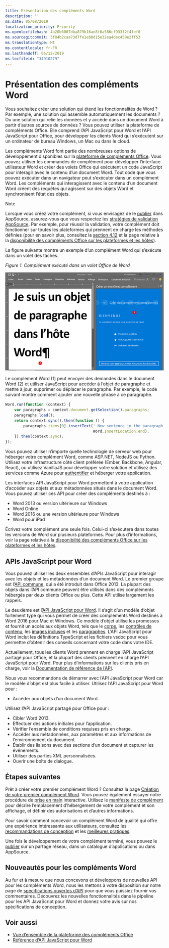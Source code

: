 ```yaml
---
title: Présentation des compléments Word
description: ''
ms.date: 05/08/2019
localization_priority: Priority
ms.openlocfilehash: 4b20b6007dba879b16ae8f6a586cf933f2f4fef0
ms.sourcegitcommit: 3f84b2caa73d7fe1eb0d15e32ea4dec459e2ff53
ms.translationtype: HT
ms.contentlocale: fr-FR
ms.lasthandoff: 06/12/2019
ms.locfileid: "34910279"
---
```

# <a name="word-add-ins-overview"></a>Présentation des compléments Word

Vous souhaitez créer une solution qui étend les fonctionnalités de Word ? Par exemple, une solution qui assemble automatiquement les documents ? Ou une solution qui relie les données et y accède dans un document Word à partir d’autres sources de données ? Vous pouvez utiliser la plateforme de compléments Office. Elle comprend l’API JavaScript pour Word et l’API JavaScript pour Office, pour développer les clients Word qui s’exécutent sur un ordinateur de bureau Windows, un Mac ou dans le cloud.

Les compléments Word font partie des nombreuses options de développement disponibles sur la [plateforme de compléments Office](../overview/office-add-ins.md). Vous pouvez utiliser les commandes de complément pour développer l’interface utilisateur Word et créer des volets Office qui exécutent un code JavaScript pour interagir avec le contenu d’un document Word. Tout code que vous pouvez exécuter dans un navigateur peut s’exécuter dans un complément Word. Les compléments qui interagissent avec le contenu d’un document Word créent des requêtes qui agissent sur des objets Word et synchronisent l’état des objets. 

> [!NOTE]
> Lorsque vous créez votre complément, si vous envisagez de le [publier](../publish/publish.md) dans AppSource, assurez-vous que vous respectez les [stratégies de validation AppSource](/office/dev/store/validation-policies). Par exemple, pour réussir la validation, votre complément doit fonctionner sur toutes les plateformes qui prennent en charge les méthodes définies (pour en savoir plus, consultez la [section 4.12](/office/dev/store/validation-policies#4-apps-and-add-ins-behave-predictably) et la page relative à la [disponibilité des compléments Office sur les plateformes et les hôtes](../overview/office-add-in-availability.md)).

La figure suivante montre un exemple d’un complément Word qui s’exécute dans un volet des tâches.

*Figure 1. Complément exécuté dans un volet Office de Word*

![Complément exécuté dans un volet Office de Word](../images/word-add-in-show-host-client.png)

Le complément Word (1) peut envoyer des demandes dans le document Word (2) et utiliser JavaScript pour accéder à l’objet de paragraphe et mettre à jour, supprimer ou déplacer le paragraphe. Par exemple, le code suivant montre comment ajouter une nouvelle phrase à ce paragraphe.

```js
Word.run(function (context) {
    var paragraphs = context.document.getSelection().paragraphs;
    paragraphs.load();
    return context.sync().then(function () {
        paragraphs.items[0].insertText(' New sentence in the paragraph.',
                                       Word.InsertLocation.end);
    }).then(context.sync);
});

```

Vous pouvez utiliser n’importe quelle technologie de serveur web pour héberger votre complément Word, comme ASP.NET, NodeJS ou Python. Utilisez votre infrastructure côté client préférée (Ember, Backbone, Angular, React), ou utilisez VanillaJS pour développer votre solution et utilisez des services comme Azure pour [authentifier](../develop/use-the-oauth-authorization-framework-in-an-office-add-in.md) et héberger votre application.

Les interfaces API JavaScript pour Word permettent à votre application d’accéder aux objets et aux métadonnées situés dans le document Word. Vous pouvez utiliser ces API pour créer des compléments destinés à :

* Word 2013 ou version ultérieure sur Windows
* Word Online
* Word 2016 ou une version ultérieure pour Windows
* Word pour iPad

Écrivez votre complément une seule fois. Celui-ci s’exécutera dans toutes les versions de Word sur plusieurs plateformes. Pour plus d’informations, voir la page relative à la [disponibilité des compléments Office sur les plateformes et les hôtes](../overview/office-add-in-availability.md).

## <a name="javascript-apis-for-word"></a>APIs JavaScript pour Word

Vous pouvez utiliser les deux ensembles d’APIs JavaScript pour interagir avec les objets et les métadonnées d’un document Word. Le premier groupe est l’[API commune](../reference/javascript-api-for-office.md), qui a été introduit dans Office 2013. La plupart des objets dans l’API commune peuvent être utilisés dans des compléments hébergés par deux clients Office ou plus. Cette API utilise largement les rappels.

Le deuxième est l’[API JavaScript pour Word](../reference/overview/word-add-ins-reference-overview.md). Il s’agit d’un modèle d’objet fortement typé qui vous permet de créer des compléments Word destinés à Word 2016 pour Mac et Windows. Ce modèle d’objet utilise les promesses et fournit un accès aux objets Word, tels que le [corps](/javascript/api/word/word.body), les [contrôles de contenu](/javascript/api/word/word.contentcontrol), les [images incluses](/javascript/api/word/word.inlinepicture) et les [paragraphes](/javascript/api/word/word.paragraph). L’API JavaScript pour Word inclut les définitions TypeScript et les fichiers vsdoc pour vous permettre d’obtenir des conseils concernant votre code dans votre IDE.

Actuellement, tous les clients Word prennent en charge l’API JavaScript partagé pour Office, et la plupart des clients prennent en charge l’API JavaScript pour Word. Pour plus d’informations sur les clients pris en charge, voir la [Documentation de référence de l’API](/office/dev/add-ins/reference/javascript-api-for-office?product=word).

Nous vous recommandons de démarrer avec l’API JavaScript pour Word car le modèle d’objet est plus facile à utiliser. Utilisez l’API JavaScript pour Word pour :

* Accéder aux objets d’un document Word.

Utilisez l’API JavaScript partagé pour Office pour :

* Cibler Word 2013.
* Effectuer des actions initiales pour l’application.
* Vérifier l’ensemble de conditions requises pris en charge.
* Accéder aux métadonnées, aux paramètres et aux informations de l’environnement du document.
* Établir des liaisons avec des sections d’un document et capturer les événements.
* Utiliser des parties XML personnalisées.
* Ouvrir une boîte de dialogue.

## <a name="next-steps"></a>Étapes suivantes

Prêt à créer votre premier complément Word ? Consultez la page [Création de votre premier complément Word](word-add-ins.md). Vous pouvez également essayer notre procédure de [prise en main](/office/dev/add-ins/?product=Word) interactive. Utilisez le [manifeste de complément](../develop/add-in-manifests.md) pour décrire l’emplacement d’hébergement de votre complément et son affichage, et définir des autorisations et d’autres informations.

Pour savoir comment concevoir un complément Word de qualité qui offre une expérience intéressante aux utilisateurs, consultez les [recommandations de conception](../design/add-in-design.md) et les [meilleures pratiques](../concepts/add-in-development-best-practices.md).

Une fois le développement de votre complément terminé, vous pouvez le [publier](../publish/publish.md) sur un partage réseau, dans un catalogue d’applications ou dans AppSource.

## <a name="whats-coming-up-for-word-add-ins"></a>Nouveautés pour les compléments Word

Au fur et à mesure que nous concevons et développons de nouvelles API pour les compléments Word, nous les mettons à votre disposition sur notre page de [spécifications ouvertes d’API](/office/dev/add-ins/reference/openspec/openspec) pour que vous puissiez fournir vos commentaires. Découvrez les nouvelles fonctionnalités dans le pipeline pour les API JavaScript pour Word et donnez votre avis sur nos spécifications de conception.

## <a name="see-also"></a>Voir aussi

* [Vue d’ensemble de la plateforme des compléments Office](../overview/office-add-ins.md)
* [Référence d’API JavaScript pour Word](/office/dev/add-ins/reference/overview/word-add-ins-reference-overview)
